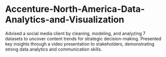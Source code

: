 # Accenture-North-America-Data-Analytics-and-Visualization
Advised a social media client by cleaning, modeling, and analyzing 7 datasets to uncover content trends for strategic decision-making. Presented key insights through a video presentation to stakeholders, demonstrating strong data analytics and communication skills.

